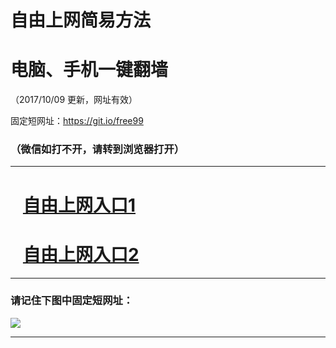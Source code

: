﻿# 自由上网简易方法

# 电脑、手机一键翻墙

（2017/10/09 更新，网址有效）

固定短网址：https://git.io/free99

### （微信如打不开，请转到浏览器打开）


***





# &nbsp;&nbsp; <a href="http://ft1736132322.fwq-tz-1001.info/fwqtz01.html?t=100900118628 " target="_blank">自由上网入口1</a>
# &nbsp;&nbsp; <a href="http://ft1948620252.fwq-tz-1002.info/fwqtz02.html?t=100900128960 " target="_blank">自由上网入口2</a>
***

### 请记住下图中固定短网址：

<img src="https://s3-us-west-2.amazonaws.com/fwq-1001/yjfq-20170905okok.png" /> 


***

